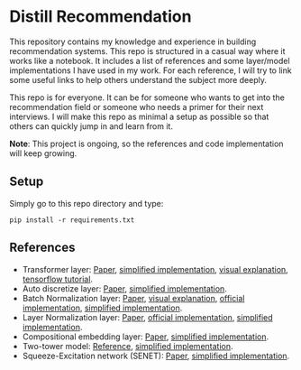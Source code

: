 # Distill Recommendation

This repository contains my knowledge and experience in building recommendation systems. This repo is structured in a
casual way where it works like a notebook. It includes a list of references and some layer/model implementations I have
used in my work. For each reference, I will try to link some useful links to help others understand the subject more
deeply.

This repo is for everyone. It can be for someone who wants to get into the recommendation field or someone who needs a
primer for
their next interviews. I will make this repo as minimal a setup as possible so that others can quickly jump in and
learn from it.

**Note**: This project is ongoing, so the references and code implementation will keep growing.

## Setup

Simply go to this repo directory and type:

```
pip install -r requirements.txt
```

## References

- Transformer layer: [Paper](https://arxiv.org/pdf/1706.03762.pdf),
  [simplified implementation](https://github.com/Elvenson/distill_recommendation/blob/main/layers.py#L83),
  [visual explanation](http://jalammar.github.io/illustrated-transformer/),
  [tensorflow tutorial](https://www.tensorflow.org/text/tutorials/transformer).
- Auto discretize layer: [Paper](https://arxiv.org/pdf/2012.08986.pdf),
  [simplified implementation](https://github.com/Elvenson/distill_recommendation/blob/main/layers.py#L112).
- Batch Normalization layer: [Paper](https://arxiv.org/pdf/1502.03167.pdf),
  [visual explanation](https://towardsdatascience.com/batch-norm-explained-visually-how-it-works-and-why-neural-networks-need-it-b18919692739),
  [official implementation](https://www.tensorflow.org/api_docs/python/tf/keras/layers/BatchNormalization),
  [simplified implementation](https://github.com/Elvenson/distill_recommendation/blob/main/layers.py#L170).
- Layer Normalization layer: [Paper](https://arxiv.org/pdf/1607.06450.pdf),
  [official implementation](https://www.tensorflow.org/api_docs/python/tf/keras/layers/LayerNormalization),
  [simplified implementation](https://github.com/Elvenson/distill_recommendation/blob/main/layers.py#L208).
- Compositional embedding layer: [Paper](https://arxiv.org/pdf/1909.02107.pdf),
  [simplified implementation](https://github.com/Elvenson/distill_recommendation/blob/baobui/twotower/layers.py#L233).
- Two-tower model: [Reference](https://www.tensorflow.org/recommenders/examples/basic_retrieval),
  [simplified implementation](https://github.com/Elvenson/distill_recommendation/blob/baobui/twotower/models_test.py#L45).
- Squeeze-Excitation network (SENET): [Paper](https://arxiv.org/pdf/1905.09433.pdf),
  [simplified implementation](https://github.com/Elvenson/distill_recommendation/blob/baobui/senet/layers.py#L271).